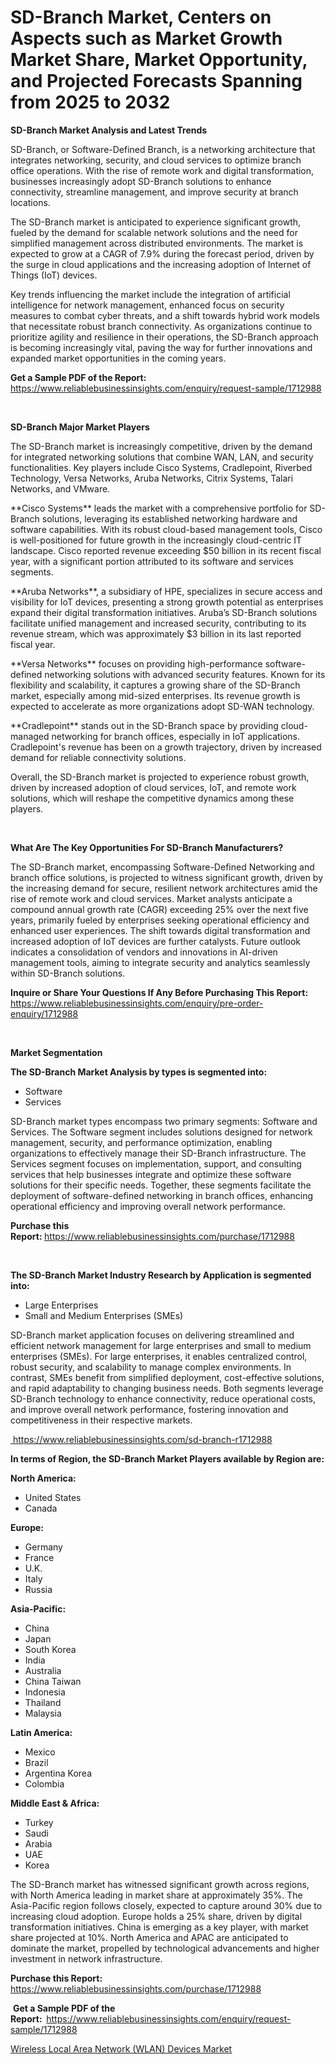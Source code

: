 <p><h1>SD-Branch Market, Centers on Aspects such as Market Growth Market Share, Market Opportunity, and Projected Forecasts Spanning from 2025 to 2032</h1></p><p><strong>SD-Branch Market Analysis and Latest Trends</strong></p>
<p><p>SD-Branch, or Software-Defined Branch, is a networking architecture that integrates networking, security, and cloud services to optimize branch office operations. With the rise of remote work and digital transformation, businesses increasingly adopt SD-Branch solutions to enhance connectivity, streamline management, and improve security at branch locations. </p><p>The SD-Branch market is anticipated to experience significant growth, fueled by the demand for scalable network solutions and the need for simplified management across distributed environments. The market is expected to grow at a CAGR of 7.9% during the forecast period, driven by the surge in cloud applications and the increasing adoption of Internet of Things (IoT) devices. </p><p>Key trends influencing the market include the integration of artificial intelligence for network management, enhanced focus on security measures to combat cyber threats, and a shift towards hybrid work models that necessitate robust branch connectivity. As organizations continue to prioritize agility and resilience in their operations, the SD-Branch approach is becoming increasingly vital, paving the way for further innovations and expanded market opportunities in the coming years.</p></p>
<p><strong>Get a Sample PDF of the Report:&nbsp;</strong> <a href="https://www.reliablebusinessinsights.com/enquiry/request-sample/1712988?utm_campaign=63&utm_medium=2&utm_source=Github&utm_content=ia&utm_term=11012025&utm_id=sd-branch">https://www.reliablebusinessinsights.com/enquiry/request-sample/1712988</a></p>
<p>&nbsp;</p>
<p><strong>SD-Branch Major Market Players</strong></p>
<p><p>The SD-Branch market is increasingly competitive, driven by the demand for integrated networking solutions that combine WAN, LAN, and security functionalities. Key players include Cisco Systems, Cradlepoint, Riverbed Technology, Versa Networks, Aruba Networks, Citrix Systems, Talari Networks, and VMware.</p><p>**Cisco Systems** leads the market with a comprehensive portfolio for SD-Branch solutions, leveraging its established networking hardware and software capabilities. With its robust cloud-based management tools, Cisco is well-positioned for future growth in the increasingly cloud-centric IT landscape. Cisco reported revenue exceeding $50 billion in its recent fiscal year, with a significant portion attributed to its software and services segments.</p><p>**Aruba Networks**, a subsidiary of HPE, specializes in secure access and visibility for IoT devices, presenting a strong growth potential as enterprises expand their digital transformation initiatives. Aruba’s SD-Branch solutions facilitate unified management and increased security, contributing to its revenue stream, which was approximately $3 billion in its last reported fiscal year.</p><p>**Versa Networks** focuses on providing high-performance software-defined networking solutions with advanced security features. Known for its flexibility and scalability, it captures a growing share of the SD-Branch market, especially among mid-sized enterprises. Its revenue growth is expected to accelerate as more organizations adopt SD-WAN technology.</p><p>**Cradlepoint** stands out in the SD-Branch space by providing cloud-managed networking for branch offices, especially in IoT applications. Cradlepoint's revenue has been on a growth trajectory, driven by increased demand for reliable connectivity solutions.</p><p>Overall, the SD-Branch market is projected to experience robust growth, driven by increased adoption of cloud services, IoT, and remote work solutions, which will reshape the competitive dynamics among these players.</p></p>
<p>&nbsp;</p>
<p><strong>What Are The Key Opportunities For SD-Branch Manufacturers?</strong></p>
<p><p>The SD-Branch market, encompassing Software-Defined Networking and branch office solutions, is projected to witness significant growth, driven by the increasing demand for secure, resilient network architectures amid the rise of remote work and cloud services. Market analysts anticipate a compound annual growth rate (CAGR) exceeding 25% over the next five years, primarily fueled by enterprises seeking operational efficiency and enhanced user experiences. The shift towards digital transformation and increased adoption of IoT devices are further catalysts. Future outlook indicates a consolidation of vendors and innovations in AI-driven management tools, aiming to integrate security and analytics seamlessly within SD-Branch solutions.</p></p>
<p><strong>Inquire or Share Your Questions If Any Before Purchasing This Report:</strong> <a href="https://www.reliablebusinessinsights.com/enquiry/pre-order-enquiry/1712988?utm_campaign=63&utm_medium=2&utm_source=Github&utm_content=ia&utm_term=11012025&utm_id=sd-branch">https://www.reliablebusinessinsights.com/enquiry/pre-order-enquiry/1712988</a></p>
<p>&nbsp;</p>
<p><strong>Market Segmentation</strong></p>
<p><strong>The SD-Branch Market Analysis by types is segmented into:</strong></p>
<p><ul><li>Software</li><li>Services</li></ul></p>
<p><p>SD-Branch market types encompass two primary segments: Software and Services. The Software segment includes solutions designed for network management, security, and performance optimization, enabling organizations to effectively manage their SD-Branch infrastructure. The Services segment focuses on implementation, support, and consulting services that help businesses integrate and optimize these software solutions for their specific needs. Together, these segments facilitate the deployment of software-defined networking in branch offices, enhancing operational efficiency and improving overall network performance.</p></p>
<p><strong>Purchase this Report:&nbsp;</strong><a href="https://www.reliablebusinessinsights.com/purchase/1712988?utm_campaign=63&utm_medium=2&utm_source=Github&utm_content=ia&utm_term=11012025&utm_id=sd-branch">https://www.reliablebusinessinsights.com/purchase/1712988</a></p>
<p>&nbsp;</p>
<p><strong>The SD-Branch Market Industry Research by Application is segmented into:</strong></p>
<p><ul><li>Large Enterprises</li><li>Small and Medium Enterprises (SMEs)</li></ul></p>
<p><p>SD-Branch market application focuses on delivering streamlined and efficient network management for large enterprises and small to medium enterprises (SMEs). For large enterprises, it enables centralized control, robust security, and scalability to manage complex environments. In contrast, SMEs benefit from simplified deployment, cost-effective solutions, and rapid adaptability to changing business needs. Both segments leverage SD-Branch technology to enhance connectivity, reduce operational costs, and improve overall network performance, fostering innovation and competitiveness in their respective markets.</p></p>
<p><a href="https://www.reliablebusinessinsights.com/sd-branch-r1712988?utm_campaign=63&utm_medium=2&utm_source=Github&utm_content=ia&utm_term=11012025&utm_id=sd-branch">&nbsp;https://www.reliablebusinessinsights.com/sd-branch-r1712988</a></p>
<p><strong>In terms of Region, the SD-Branch Market Players available by Region are:</strong></p>
<p>
    <p> <strong> North America: </strong>
        <ul>
            <li>United States</li>
            <li>Canada</li>
        </ul>
        </p> 
    <p> <strong> Europe: </strong>
        <ul>
            <li>Germany</li>
            <li>France</li>
            <li>U.K.</li>
            <li>Italy</li>
            <li>Russia</li>
        </ul>
        </p> 
    <p> <strong> Asia-Pacific: </strong>
        <ul>
            <li>China</li>
            <li>Japan</li>
            <li>South Korea</li>
            <li>India</li>
            <li>Australia</li>
            <li>China Taiwan</li>
            <li>Indonesia</li>
            <li>Thailand</li>
            <li>Malaysia</li>
        </ul>
        </p> 
    <p> <strong> Latin America: </strong>
        <ul>
            <li>Mexico</li>
            <li>Brazil</li>
            <li>Argentina Korea</li>
            <li>Colombia</li>
        </ul>
        </p> 
    <p> <strong> Middle East & Africa: </strong>
        <ul>
            <li>Turkey</li>
            <li>Saudi</li>
            <li>Arabia</li>
            <li>UAE</li>
            <li>Korea</li>
        </ul>
    </p>
    </p>
<p><p>The SD-Branch market has witnessed significant growth across regions, with North America leading in market share at approximately 35%. The Asia-Pacific region follows closely, expected to capture around 30% due to increasing cloud adoption. Europe holds a 25% share, driven by digital transformation initiatives. China is emerging as a key player, with market share projected at 10%. North America and APAC are anticipated to dominate the market, propelled by technological advancements and higher investment in network infrastructure.</p></p>
<p><strong>Purchase this Report: </strong><a href="https://www.reliablebusinessinsights.com/purchase/1712988?utm_campaign=63&utm_medium=2&utm_source=Github&utm_content=ia&utm_term=11012025&utm_id=sd-branch">https://www.reliablebusinessinsights.com/purchase/1712988</a></p>
<p>&nbsp;<strong>Get a Sample PDF of the Report:&nbsp;&nbsp;</strong><a href="https://www.reliablebusinessinsights.com/enquiry/request-sample/1712988?utm_campaign=63&utm_medium=2&utm_source=Github&utm_content=ia&utm_term=11012025&utm_id=sd-branch">https://www.reliablebusinessinsights.com/enquiry/request-sample/1712988</a></p>
<p><strong></strong></p>
<p><p><a href="https://github.com/barnickclara79/Market-Research-Report-List-1/blob/main/wireless-local-area-network-wlan-devices-market.md?utm_campaign=63&utm_medium=2&utm_source=Github&utm_content=ia&utm_term=11012025&utm_id=sd-branch">Wireless Local Area Network (WLAN) Devices Market</a></p></p>